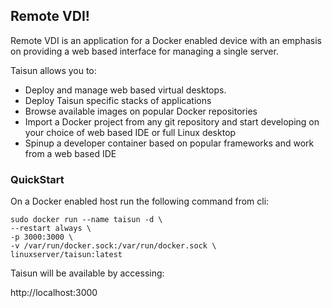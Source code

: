 ## Remote VDI!

Remote VDI is an application for a Docker enabled device with an emphasis on providing a web based interface for managing a single server.

Taisun allows you to:

  - Deploy and manage web based virtual desktops.
  - Deploy Taisun specific stacks of applications
  - Browse available images on popular Docker repositories
  - Import a Docker project from any git repository and start developing on your choice of web based IDE or full Linux desktop
  - Spinup a developer container based on popular frameworks and work from a web based IDE

### QuickStart

On a Docker enabled host run the following command from cli:
```
sudo docker run --name taisun -d \
--restart always \
-p 3000:3000 \
-v /var/run/docker.sock:/var/run/docker.sock \
linuxserver/taisun:latest
```
Taisun will be available by accessing:

http://localhost:3000

